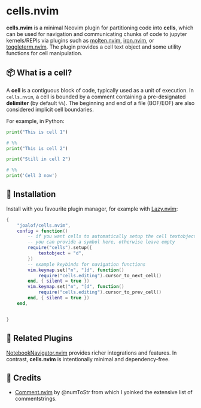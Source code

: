 # cells.nvim
**cells.nvim** is a minimal Neovim plugin for partitioning code into **cells**, which can be used for navigation and communicating chunks of code to jupyter kernels/REPls via plugins such as [molten.nvim](https://github.com/benlubas/molten.nvim), [iron.nvim](https://github.com/hkupty/iron.nvim), or [toggleterm.nvim](https://github.com/akinsho/toggleterm.nvim). The plugin provides a cell text object and some utility functions for cell manipulation.


## 📦 What is a cell?
A **cell** is a contiguous block of code, typically used as a unit of execution. In `cells.nvim`, a cell is bounded by a comment containing a pre-designated **delimiter** (by default `%%`). The beginning and end of a file (BOF/EOF) are also considered implicit cell boundaries.

For example, in Python:

```python
print("This is cell 1")

# %%
print("This is cell 2")

print("Still in cell 2")

# %%
print('Cell 3 now')
```

## 🔌 Installation
Install with you favourite plugin manager, for example with [Lazy.nvim](https://github.com/folke/lazy.nvim):

```lua
{
    "joalof/cells.nvim",
    config = function()
        -- if you want cells to automatically setup the cell textobject
        -- you can provide a symbol here, otherwise leave empty
        require("cells").setup({
            textobject = "d", 
        })
        -- example keybinds for navigation functions
        vim.keymap.set("n", "]d", function()
            require("cells.editing").cursor_to_next_cell()
        end, { silent = true })
        vim.keymap.set("n", "[d", function()
            require("cells.editing").cursor_to_prev_cell()
        end, { silent = true })
    end,


}
```

## 🔧 Related Plugins
[NotebookNavigator.nvim](https://github.com/GCBallesteros/NotebookNavigator.nvim) provides richer integrations and features. In contrast, **cells.nvim** is intentionally minimal and dependency-free.

## 🙏 Credits
- [Comment.nvim](https://github.com/numToStr/Comment.nvim) by @numToStr from which I yoinked the extensive list of commentstrings.

